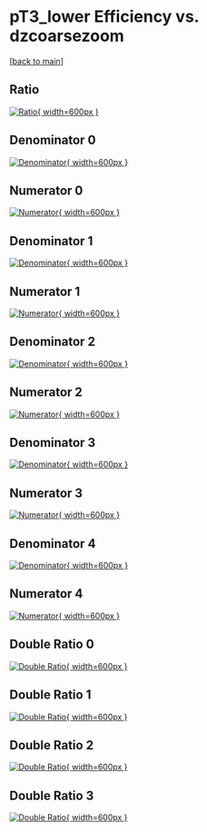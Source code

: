 # pT3_lower Efficiency vs. dzcoarsezoom

[[back to main](./)]



## Ratio

[![Ratio](../mtv/var/pT3_lower_base_0_0_eff_dzcoarsezoom.png){ width=600px }](../mtv/var/pT3_lower_base_0_0_eff_dzcoarsezoom.pdf)

## Denominator 0

[![Denominator](../mtv/den/pT3_lower_base_0_0_eff_dzcoarsezoom_den0.png){ width=600px }](../mtv/den/pT3_lower_base_0_0_eff_dzcoarsezoom_den0.pdf)

## Numerator 0

[![Numerator](../mtv/num/pT3_lower_base_0_0_eff_dzcoarsezoom_num0.png){ width=600px }](../mtv/num/pT3_lower_base_0_0_eff_dzcoarsezoom_num0.pdf)

## Denominator 1

[![Denominator](../mtv/den/pT3_lower_base_0_0_eff_dzcoarsezoom_den1.png){ width=600px }](../mtv/den/pT3_lower_base_0_0_eff_dzcoarsezoom_den1.pdf)

## Numerator 1

[![Numerator](../mtv/num/pT3_lower_base_0_0_eff_dzcoarsezoom_num1.png){ width=600px }](../mtv/num/pT3_lower_base_0_0_eff_dzcoarsezoom_num1.pdf)

## Denominator 2

[![Denominator](../mtv/den/pT3_lower_base_0_0_eff_dzcoarsezoom_den2.png){ width=600px }](../mtv/den/pT3_lower_base_0_0_eff_dzcoarsezoom_den2.pdf)

## Numerator 2

[![Numerator](../mtv/num/pT3_lower_base_0_0_eff_dzcoarsezoom_num2.png){ width=600px }](../mtv/num/pT3_lower_base_0_0_eff_dzcoarsezoom_num2.pdf)

## Denominator 3

[![Denominator](../mtv/den/pT3_lower_base_0_0_eff_dzcoarsezoom_den3.png){ width=600px }](../mtv/den/pT3_lower_base_0_0_eff_dzcoarsezoom_den3.pdf)

## Numerator 3

[![Numerator](../mtv/num/pT3_lower_base_0_0_eff_dzcoarsezoom_num3.png){ width=600px }](../mtv/num/pT3_lower_base_0_0_eff_dzcoarsezoom_num3.pdf)

## Denominator 4

[![Denominator](../mtv/den/pT3_lower_base_0_0_eff_dzcoarsezoom_den4.png){ width=600px }](../mtv/den/pT3_lower_base_0_0_eff_dzcoarsezoom_den4.pdf)

## Numerator 4

[![Numerator](../mtv/num/pT3_lower_base_0_0_eff_dzcoarsezoom_num4.png){ width=600px }](../mtv/num/pT3_lower_base_0_0_eff_dzcoarsezoom_num4.pdf)

## Double Ratio 0

[![Double Ratio](../mtv/ratio/pT3_lower_base_0_0_eff_dzcoarsezoom_ratio0.png){ width=600px }](../mtv/ratio/pT3_lower_base_0_0_eff_dzcoarsezoom_ratio0.pdf)

## Double Ratio 1

[![Double Ratio](../mtv/ratio/pT3_lower_base_0_0_eff_dzcoarsezoom_ratio1.png){ width=600px }](../mtv/ratio/pT3_lower_base_0_0_eff_dzcoarsezoom_ratio1.pdf)

## Double Ratio 2

[![Double Ratio](../mtv/ratio/pT3_lower_base_0_0_eff_dzcoarsezoom_ratio2.png){ width=600px }](../mtv/ratio/pT3_lower_base_0_0_eff_dzcoarsezoom_ratio2.pdf)

## Double Ratio 3

[![Double Ratio](../mtv/ratio/pT3_lower_base_0_0_eff_dzcoarsezoom_ratio3.png){ width=600px }](../mtv/ratio/pT3_lower_base_0_0_eff_dzcoarsezoom_ratio3.pdf)

